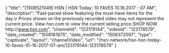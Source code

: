 {
    "title": "[1508521049] HSN | HSN Today: 10 FAVES 10.16.2017 - 07 AM",
    "description": "Fast-paced show featuring the must-have items for the day.\r Prices shown on the previously recorded video may not represent the current price.  View hsn.com to view the current selling price.SHOP NOW http:\/\/www.hsn.com",
    "channelid": "123179144",
    "videoid": "123178579",
    "date_created": "1508161875",
    "date_modified": "1508372597",
    "type": "captivate",
    "layout": "channelVideo",
    "url": "\/hsn-network\/hsn-hsn-today-10-faves-10-16-2017-07-am\/123179144-123178579"
}